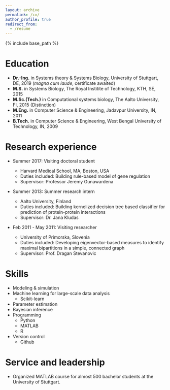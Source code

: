 ```yaml
---
layout: archive
permalink: /cv/
author_profile: true
redirect_from:
  - /resume
---
```


{% include base_path %}

Education
======
* **Dr.-Ing.** in Systems theory & Systems Biology, University of Stuttgart, DE, 2019 (*magna cum laude*, certificate awaited)
* **M.S.** in Systems Biology, The Royal Institite of Technology, KTH, SE, 2015
* **M.Sc.(Tech.)** in Computational systems biology, The Aalto University, FI, 2015 (Distinction)
* **M.Eng.** in Computer Science & Engineering, Jadavpur University, IN, 2011
* **B.Tech.** in Computer Science & Engineering, West Bengal University of Technology, IN, 2009

Research experience
======
* Summer 2017: Visiting doctoral student
  * Harvard Medical School, MA, Boston, USA
  * Duties included: Building rule-based model of gene regulation
  * Supervisor: Professor Jeremy Gunawardena
  
* Summer 2013: Summer research intern
  * Aalto University, Finland
  * Duties included: Building kernelized decision tree based classifier for prediction of protein-protein interactions
  * Supervisor: Dr. Jana Kludas
  
* Feb 2011 - May 2011: Visiting researcher
  * University of Primorska, Slovenia
  * Duties included: Developing eigenvector-based measures to identify maximal bipartitions in a simple, connected graph
  * Supervisor: Prof. Dragan Stevanovic 
  
Skills
======
* Modeling & simulation
* Machine learning for large-scale data analysis 
  * Scikit-learn
* Parameter estimation
* Bayesian inference
* Programming
  * Python
  * MATLAB
  * R
* Version control
  * Github
  
Service and leadership
======
* Organized MATLAB course for almost 500 bachelor students at the University of Stuttgart.
